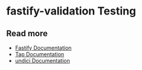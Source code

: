 # fastify-validation Testing

## Read more
- [Fastify Documentation](https://fastify.dev/docs/v4.29.x/Guides/Testing/)
- [Tap Documentation](https://node-tap.org/basics/)
- [undici Documentation](https://undici.nodejs.org/#/)
